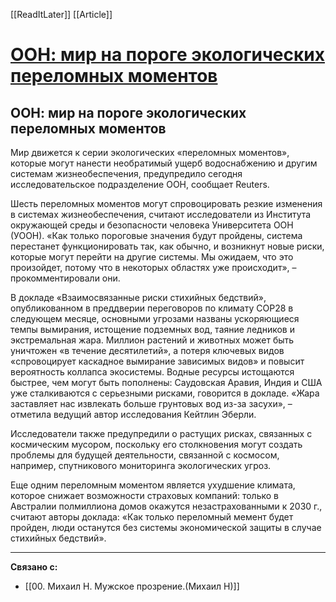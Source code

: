 [[ReadItLater]] [[Article]]

# [ООН: мир на пороге экологических переломных моментов](https://www.vedomosti.ru/esg/climate/articles/2023/10/25/1002398-oon-mir-na-poroge-ekologicheskih-perelomnih-momentov)

## ООН: мир на пороге экологических переломных моментов

Мир движется к серии экологических «переломных моментов», которые могут нанести необратимый ущерб водоснабжению и другим системам жизнеобеспечения, предупредило сегодня исследовательское подразделение ООН, сообщает Reuters.

Шесть переломных моментов могут спровоцировать резкие изменения в системах жизнеобеспечения, считают исследователи из Института окружающей среды и безопасности человека Университета ООН (УООН). «Как только пороговые значения будут пройдены, система перестанет функционировать так, как обычно, и возникнут новые риски, которые могут перейти на другие системы. Мы ожидаем, что это произойдет, потому что в некоторых областях уже происходит», – прокомментировали они.

В докладе «Взаимосвязанные риски стихийных бедствий», опубликованном в преддверии переговоров по климату COP28 в следующем месяце, основными угрозами названы ускоряющиеся темпы вымирания, истощение подземных вод, таяние ледников и экстремальная жара. Миллион растений и животных может быть уничтожен «в течение десятилетий», а потеря ключевых видов «спровоцирует каскадное вымирание зависимых видов» и повысит вероятность коллапса экосистемы. Водные ресурсы истощаются быстрее, чем могут быть пополнены: Саудовская Аравия, Индия и США уже сталкиваются с серьезными рисками, говорится в докладе. «Жара заставляет нас извлекать больше грунтовых вод из-за засухи», – отметила ведущий автор исследования Кейтлин Эберли.

Исследователи также предупредили о растущих рисках, связанных с космическим мусором, поскольку его столкновения могут создать проблемы для будущей деятельности, связанной с космосом, например, спутникового мониторинга экологических угроз.

Еще одним переломным моментом является ухудшение климата, которое снижает возможности страховых компаний: только в Австралии полмиллиона домов окажутся незастрахованными к 2030 г., считают авторы доклада: «Как только переломный мемент будет пройден, люди останутся без системы экономической защиты в случае стихийных бедствий».

---
**Связано с:**
 - [[00. Михаил Н. Мужское прозрение.(Михаил Н)]]